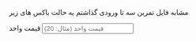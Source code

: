 مشابه فایل تمرین سه تا ورودی گذاشتم به حالت باکس های زیر 
 <div class="input-box">
            <label for="fee">قیمت واحد</label>
            <input type="number" id="fee" placeholder="قیمت واحد (مثال: 20)">
</div>
